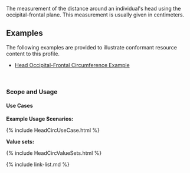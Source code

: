 The measurement of the distance around an individual's head using the occipital-frontal plane.
This measurement is usually given in centimeters.

## Examples ##

The following examples are provided to illustrate conformant resource content to this profile.

- [Head Occipital-Frontal Circumference Example](Observation-headOccipitalFrontalCircumference-example.html)

<br>

### Scope and Usage
#### Use Cases
**Example Usage Scenarios:**

{% include HeadCircUseCase.html %}

**Value sets:**

{% include HeadCircValueSets.html %}


{% include link-list.md %}